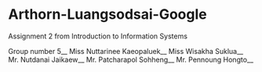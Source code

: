 # Arthorn-Luangsodsai-Google
Assignment 2 from Introduction to Information Systems

Group number 5__
Miss Nuttarinee Kaeopaluek__
Miss Wisakha Suklua__
Mr. Nutdanai Jaikaew__
Mr. Patcharapol Sohheng__
Mr. Pennoung Hongto__